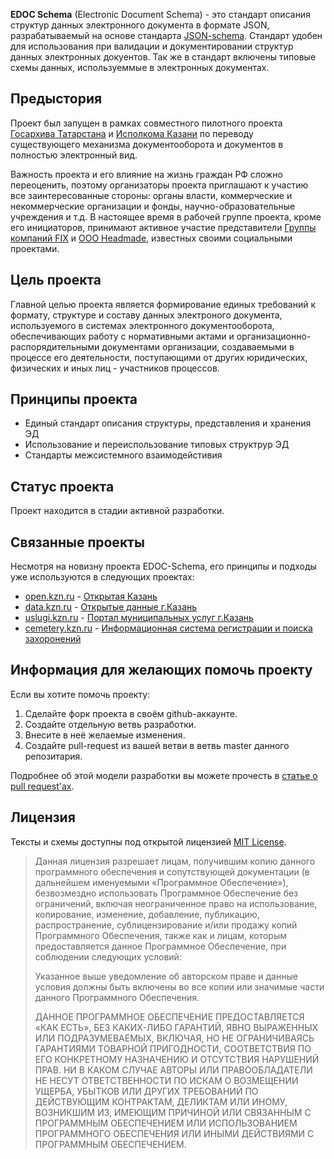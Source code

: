 **EDOC Schema** (Electronic Document Schema) - это стандарт описания структур данных электронного документа в формате JSON, разрабатываемый на основе стандарта [JSON-schema](http://json-schema.org/). Стандарт удобен для использования при валидации и документировании структур данных электронных докуентов. Так же в стандарт включены типовые схемы данных, используеммые в электронных документах.

Предыстория
------------
Проект был запущен в рамках совместного пилотного проекта [Госархива Татарстана](http://татархивы.рф/ru) и [Исполкома Казани](http://kzn.ru) по переводу существующего механизма документооборота и документов в полностью электронный вид.

Важность проекта и его влияние на жизнь граждан РФ сложно переоценить,
поэтому организаторы проекта приглашают к участию все заинтересованные
стороны: органы власти, коммерческие и некоммерческие организации и
фонды, научно-образовательные учреждения и т.д.
В настоящее время в рабочей группе проекта, кроме его инициаторов, принимают активное участие представители
[Группы компаний FIX](http://fix.ru) и [ООО Headmade](http://headmade.pro), известных своими социальными проектами.

Цель проекта
------------
Главной целью проекта является формирование единых требований к формату, структуре и составу данных электроного документа, используемого в системах электронного документооборота, обеспечивающих работу с нормативными актами и организационно-распорядительными документами организации, создаваемыми в процессе его деятельности, поступающими от других юридических, физических и иных лиц - участников процессов.

Принципы проекта
----------------
  - Единый стандарт описания структуры, представления и хранения ЭД
  - Использование и переиспользование типовых структрур ЭД
  - Стандарты межсистемного взаимодейстивия

Статус проекта
--------------
Проект находится в стадии активной разработки.

Связанные проекты
--------------
Несмотря на новизну проекта EDOC-Schema, его принципы и подходы уже используются в следующих проектах:
 - [open.kzn.ru](http://open.kzn.ru) - [Открытая Казань](http://open.kzn.ru)
 - [data.kzn.ru](http://data.kzn.ru) - [Открытые данные г.Казань](http://data.kzn.ru)
 - [uslugi.kzn.ru](https://uslugi.kzn.ru) - [Портал муниципальных услуг г.Казань](https://uslugi.kzn.ru)
 - [cemetery.kzn.ru](http://cemetery.kzn.ru) - [Информационная система регистрации и поиска захоронений](http://cemetery.kzn.ru)

Информация для желающих помочь проекту
-------------------------------------

Если вы хотите помочь проекту:

 1. Сделайте форк проекта в своём github-аккаунте.
 2. Создайте отдельную ветвь разработки.
 3. Внесите в неё желаемые изменения.
 4. Создайте pull-request из вашей ветви в ветвь master данного репозитария.

Подробнее об этой модели разработки вы можете прочесть в [статье о pull request'ах](https://habrahabr.ru/post/125999).

Лицензия
-------
Тексты и схемы доступны под открытой лицензией [MIT License](http://opensource.org/licenses/MIT).
> Данная лицензия разрешает лицам, получившим копию данного программного обеспечения и сопутствующей документации (в дальнейшем именуемыми «Программное Обеспечение»), безвозмездно использовать Программное Обеспечение без ограничений, включая неограниченное право на использование, копирование, изменение, добавление, публикацию, распространение, сублицензирование и/или продажу копий Программного Обеспечения, также как и лицам, которым предоставляется данное Программное Обеспечение, при соблюдении следующих условий:
>
> Указанное выше уведомление об авторском праве и данные условия должны быть включены во все копии или значимые части данного Программного Обеспечения.
>
> ДАННОЕ ПРОГРАММНОЕ ОБЕСПЕЧЕНИЕ ПРЕДОСТАВЛЯЕТСЯ «КАК ЕСТЬ», БЕЗ КАКИХ-ЛИБО ГАРАНТИЙ, ЯВНО ВЫРАЖЕННЫХ ИЛИ ПОДРАЗУМЕВАЕМЫХ, ВКЛЮЧАЯ, НО НЕ ОГРАНИЧИВАЯСЬ ГАРАНТИЯМИ ТОВАРНОЙ ПРИГОДНОСТИ, СООТВЕТСТВИЯ ПО ЕГО КОНКРЕТНОМУ НАЗНАЧЕНИЮ И ОТСУТСТВИЯ НАРУШЕНИЙ ПРАВ. НИ В КАКОМ СЛУЧАЕ АВТОРЫ ИЛИ ПРАВООБЛАДАТЕЛИ НЕ НЕСУТ ОТВЕТСТВЕННОСТИ ПО ИСКАМ О ВОЗМЕЩЕНИИ УЩЕРБА, УБЫТКОВ ИЛИ ДРУГИХ ТРЕБОВАНИЙ ПО ДЕЙСТВУЮЩИМ КОНТРАКТАМ, ДЕЛИКТАМ ИЛИ ИНОМУ, ВОЗНИКШИМ ИЗ, ИМЕЮЩИМ ПРИЧИНОЙ ИЛИ СВЯЗАННЫМ С ПРОГРАММНЫМ ОБЕСПЕЧЕНИЕМ ИЛИ ИСПОЛЬЗОВАНИЕМ ПРОГРАММНОГО ОБЕСПЕЧЕНИЯ ИЛИ ИНЫМИ ДЕЙСТВИЯМИ С ПРОГРАММНЫМ ОБЕСПЕЧЕНИЕМ.

